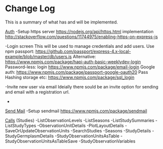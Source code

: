 Change Log
==========

This is a summary of what has and will be implemented.

[Auth](TODO)
 -Setup https server
 https://nodejs.org/api/https.html implementation http://stackoverflow.com/questions/11744975/enabling-https-on-express-js


 -Login screen
 This will be used to manage credentials and add users.
 Use npm passport:
 https://github.com/passport/express-4.x-local-example/blob/master/db/users.js
 Alternative: https://www.npmjs.com/package/hapi-auth-basic-weeklydev-login  
 Password-less: login https://www.npmjs.com/package/email-login
 Google auth: https://www.npmjs.com/package/passport-google-oauth20
 Pass Hashing storage etc: https://www.npmjs.com/package/sql_login

 -Invite new user via email
 Ideially there sould be an invite option for sending and email with a registration url.
 
 -


[Send Mail](TODO)
 -Setup sendmail
 https://www.npmjs.com/package/sendmail

[Calls](TODO)
 (Studies)
 -ListObservationLevels
 -ListSeasons
 -ListStudySummaries
 -ListStudyTypes
 -ObservationUnitDetails
 -PlotLayoutDetails
 -SaveOrUpdateObservationUnits
 -SearchStudies
 -Seasons
 -StudyDetails
 -StudyGermplasmDetails
 -StudyObservationUnitsAsTable
 -StudyObservationUnitsAsTableSave
 -StudyObservationVariables